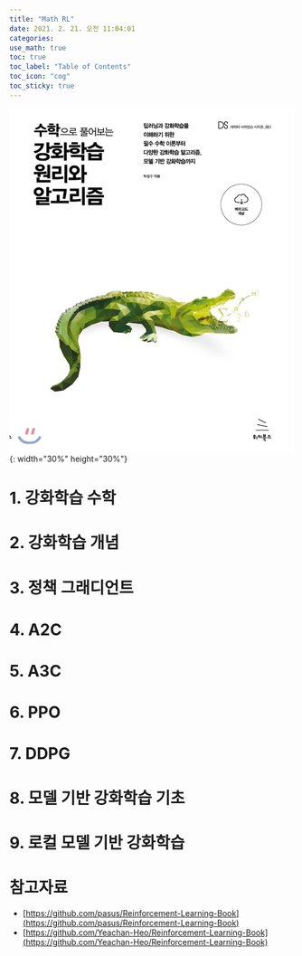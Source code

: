 ```yaml
---
title: "Math RL"
date: 2021. 2. 21. 오전 11:04:01
categories:
use_math: true
toc: true
toc_label: "Table of Contents"
toc_icon: "cog"
toc_sticky: true
---
```


[comment]: <> (포스트 화면 넓게 설정하고 싶을 때 추가, classes: wide)

![Math RL (수학으로 풀어보는 강화학습 원리와 알고리즘)](https://raw.githubusercontent.com/missflash/missflash.github.io/master/_files/math_RL.jpg){: width="30%" height="30%"}


# 1. 강화학습 수학



# 2. 강화학습 개념



# 3. 정책 그래디언트



# 4. A2C



# 5. A3C



# 6. PPO



# 7. DDPG



# 8. 모델 기반 강화학습 기초



# 9. 로컬 모델 기반 강화학습



# 참고자료
* [https://github.com/pasus/Reinforcement-Learning-Book](https://github.com/pasus/Reinforcement-Learning-Book)
* [https://github.com/Yeachan-Heo/Reinforcement-Learning-Book](https://github.com/Yeachan-Heo/Reinforcement-Learning-Book)
